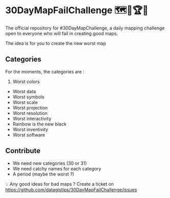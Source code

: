 # 30DayMapFailChallenge 🗺️🤢🏆🌟
The official repository for #30DayMapChallenge, a daily mapping challenge open to everyone who will fail in creating good maps.

The idea is for you to create the new worst map

## Categories
For the moments, the categories are :

1. Worst colors
- Worst data
- Worst symbols
- Worst scale
- Worst projection
- Worst resolution
- Worst interactivity
- Rainbow is the new black
- Worst inventivity
- Worst software

## Contribute
- We need new categories (30 or 31)
- We need catchy names for each category
- A period (maybe the worst ?)

💡 Any good ideas for bad maps ? Create a ticket on https://github.com/datagistips/30DayMapFailChallenge/issues
